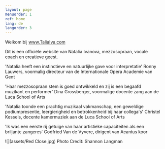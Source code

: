 ```yaml
---
layout: page
menuorder: 1
ref: home
lang: de
langorder: 3
---
```


Welkom bij www.TaliaIva.com

Dit is een officiële website van Natalia Ivanova, mezzosopraan, vocale coach en creatieve geest.

'Natalia heeft een instinctieve en natuurlijke gave voor interpretatie' Ronny Lauwers, voormalig directeur van de Internationale Opera Academie van Gent

'Haar mezzosopraan stem is goed ontwikkeld en zij is een begaafd muzikant en performer' Dina Grossberger, voormalige docente zang aan de Luca School of Arts

'Natalia toonde een prachtig muzikaal vakmanschap, een geweldige podiumpresentie, leergierigheid en betrokkenheid bij haar collega's' Christel Kessels, docente kamermuziek aan de Luca School of Arts

'Ik was een eerste rij getuige van haar artistieke capaciteiten als een briljante zangeres' Godfried Van de Vyvere, dirigent van Acantus koor

![](assets/Red Close.jpg)
Photo Credit: Shannon Langman
